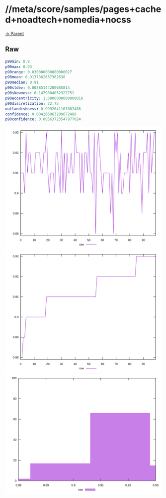 
# //meta/score/samples/pages+cached+noadtech+nomedia+nocss

[→ Parent](../..)


## Raw


```yaml
p90min: 0.9
p90max: 0.93
p90range: 0.030000000000000027
p90mean: 0.9137362637362638
p90median: 0.91
p90stdev: 0.00885144200685814
p90skewness: 0.1479804052327751
p90eccentricity: 1.0000000000000018
p90discretization: 22.75
outlandishness: 0.9992641161887486
confidence: 0.004266063209672488
p90confidence: 0.00363723547977024

```

![PLOT: raw-values](./raw/values.svg)![PLOT: raw-sorted](./raw/sorted.svg)![PLOT: raw-histogram](./raw/histogram.svg)